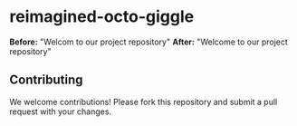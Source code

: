 # reimagined-octo-giggle
**Before:** "Welcom to our project repository"
**After:** "Welcome to our project repository"
## Contributing
We welcome contributions! Please fork this repository and submit a pull request with your changes.
